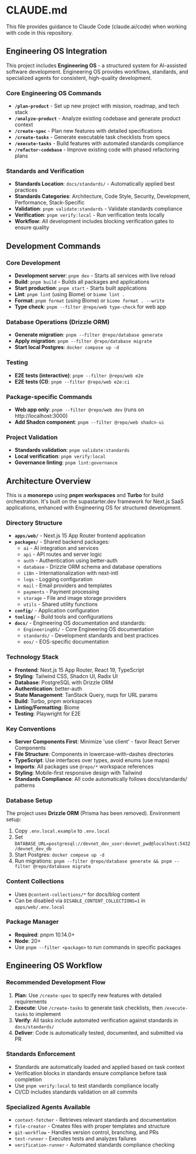 # CLAUDE.md

This file provides guidance to Claude Code (claude.ai/code) when working with code in this repository.

## Engineering OS Integration

This project includes **Engineering OS** - a structured system for AI-assisted software development. Engineering OS provides workflows, standards, and specialized agents for consistent, high-quality development.

### Core Engineering OS Commands
- **`/plan-product`** - Set up new project with mission, roadmap, and tech stack
- **`/analyze-product`** - Analyze existing codebase and generate product context
- **`/create-spec`** - Plan new features with detailed specifications
- **`/create-tasks`** - Generate executable task checklists from specs
- **`/execute-tasks`** - Build features with automated standards compliance
- **`/refactor-codebase`** - Improve existing code with phased refactoring plans

### Standards and Verification
- **Standards Location**: `docs/standards/` - Automatically applied best practices
- **Standards Categories**: Architecture, Code Style, Security, Development, Performance, Stack-Specific
- **Validation**: `pnpm validate:standards` - Validate standards compliance
- **Verification**: `pnpm verify:local` - Run verification tests locally
- **Workflow**: All development includes blocking verification gates to ensure quality

## Development Commands

### Core Development
- **Development server**: `pnpm dev` - Starts all services with live reload
- **Build**: `pnpm build` - Builds all packages and applications
- **Start production**: `pnpm start` - Starts built applications
- **Lint**: `pnpm lint` (using Biome) or `biome lint .`
- **Format**: `pnpm format` (using Biome) or `biome format . --write`
- **Type check**: `pnpm --filter @repo/web type-check` for web app

### Database Operations (Drizzle ORM)
- **Generate migration**: `pnpm --filter @repo/database generate`
- **Apply migration**: `pnpm --filter @repo/database migrate`
- **Start local Postgres**: `docker compose up -d`

### Testing
- **E2E tests (interactive)**: `pnpm --filter @repo/web e2e`
- **E2E tests (CI)**: `pnpm --filter @repo/web e2e:ci`

### Package-specific Commands
- **Web app only**: `pnpm --filter @repo/web dev` (runs on http://localhost:3000)
- **Add Shadcn component**: `pnpm --filter @repo/web shadcn-ui`

### Project Validation
- **Standards validation**: `pnpm validate:standards`
- **Local verification**: `pnpm verify:local`
- **Governance linting**: `pnpm lint:governance`

## Architecture Overview

This is a **monorepo** using **pnpm workspaces** and **Turbo** for build orchestration. It's built on the supastarter.dev framework for Next.js SaaS applications, enhanced with Engineering OS for structured development.

### Directory Structure
- **`apps/web/`** - Next.js 15 App Router frontend application
- **`packages/`** - Shared backend packages:
  - `ai` - AI integration and services
  - `api` - API routes and server logic
  - `auth` - Authentication using better-auth
  - `database` - Drizzle ORM schema and database operations
  - `i18n` - Internationalization with next-intl
  - `logs` - Logging configuration
  - `mail` - Email providers and templates
  - `payments` - Payment processing
  - `storage` - File and image storage providers
  - `utils` - Shared utility functions
- **`config/`** - Application configuration
- **`tooling/`** - Build tools and configurations
- **`docs/`** - Engineering OS documentation and standards:
  - `EngineeringOS/` - Core Engineering OS documentation
  - `standards/` - Development standards and best practices
  - `eos/` - EOS-specific documentation

### Technology Stack
- **Frontend**: Next.js 15 App Router, React 19, TypeScript
- **Styling**: Tailwind CSS, Shadcn UI, Radix UI
- **Database**: PostgreSQL with Drizzle ORM
- **Authentication**: better-auth
- **State Management**: TanStack Query, nuqs for URL params
- **Build**: Turbo, pnpm workspaces
- **Linting/Formatting**: Biome
- **Testing**: Playwright for E2E

### Key Conventions
- **Server Components First**: Minimize 'use client' - favor React Server Components
- **File Structure**: Components in lowercase-with-dashes directories
- **TypeScript**: Use interfaces over types, avoid enums (use maps)
- **Imports**: All packages use `@repo/*` workspace references
- **Styling**: Mobile-first responsive design with Tailwind
- **Standards Compliance**: All code automatically follows docs/standards/ patterns

### Database Setup
The project uses **Drizzle ORM** (Prisma has been removed). Environment setup:
1. Copy `.env.local.example` to `.env.local`
2. Set `DATABASE_URL=postgresql://devnet_dev_user:devnet_pwd@localhost:5432/devnet_dev_db`
3. Start Postgres: `docker compose up -d`
4. Run migrations: `pnpm --filter @repo/database generate && pnpm --filter @repo/database migrate`

### Content Collections
- Uses `@content-collections/*` for docs/blog content
- Can be disabled via `DISABLE_CONTENT_COLLECTIONS=1` in `apps/web/.env.local`

### Package Manager
- **Required**: pnpm 10.14.0+
- **Node**: 20+
- Use `pnpm --filter <package>` to run commands in specific packages

## Engineering OS Workflow

### Recommended Development Flow
1. **Plan**: Use `/create-spec` to specify new features with detailed requirements
2. **Execute**: Use `/create-tasks` to generate task checklists, then `/execute-tasks` to implement
3. **Verify**: All tasks include automated verification against standards in `docs/standards/`
4. **Deliver**: Code is automatically tested, documented, and submitted via PR

### Standards Enforcement
- Standards are automatically loaded and applied based on task context
- Verification blocks in standards ensure compliance before task completion
- Use `pnpm verify:local` to test standards compliance locally
- CI/CD includes standards validation on all commits

### Specialized Agents Available
- `context-fetcher` - Retrieves relevant standards and documentation
- `file-creator` - Creates files with proper templates and structure
- `git-workflow` - Handles version control, branching, and PRs
- `test-runner` - Executes tests and analyzes failures
- `verification-runner` - Automated standards compliance checking